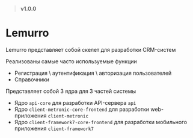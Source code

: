 > **v1.0.0**

# Lemurro

Lemurro представляет собой скелет для разработки CRM-систем

Реализованы самые часто используемые функции
- Регистрация \ аутентификация \ авторизация пользователей
- Справочники

Представляет собой 3 ядра для 3 частей системы
- Ядро `api-core` для разработки API-сервера `api`
- Ядро `client-metronic-core-frontend` для разработки web-приложения `client-metronic`
- Ядро `client-framework7-core-frontend` для разработки мобильного приложения `client-framework7`